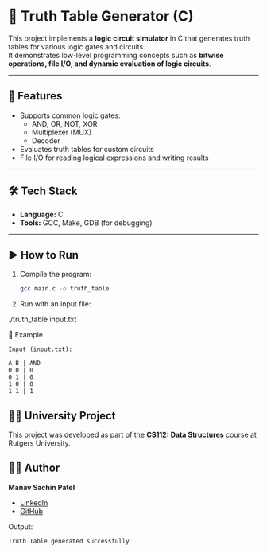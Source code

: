 # 🧮 Truth Table Generator (C)

This project implements a **logic circuit simulator** in C that generates truth tables for various logic gates and circuits.  
It demonstrates low-level programming concepts such as **bitwise operations, file I/O, and dynamic evaluation of logic circuits**.  

---

## 🚀 Features
- Supports common logic gates:
  - AND, OR, NOT, XOR  
  - Multiplexer (MUX)  
  - Decoder  
- Evaluates truth tables for custom circuits  
- File I/O for reading logical expressions and writing results  

---

## 🛠 Tech Stack
- **Language:** C  
- **Tools:** GCC, Make, GDB (for debugging)  

---

## ▶️ How to Run
1. Compile the program:
   ```bash
   gcc main.c -o truth_table

2. Run with an input file:

./truth_table input.txt


📂 Example

    Input (input.txt):

    A B | AND
    0 0 | 0
    0 1 | 0
    1 0 | 0
    1 1 | 1



## 👨‍🎓 University Project
This project was developed as part of the **CS112: Data Structures** course at Rutgers University.  

## 👨‍💻 Author
**Manav Sachin Patel**  
- [LinkedIn](https://www.linkedin.com/in/manav-patel-211467333)  
- [GitHub](https://github.com/ManavPatel-28)  





Output:

    Truth Table generated successfully
